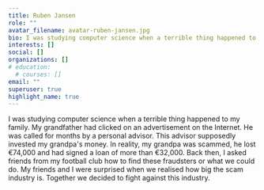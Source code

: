 ```yaml
---
title: Ruben Jansen
role: ""
avatar_filename: avatar-ruben-jansen.jpg
bio: I was studying computer science when a terrible thing happened to my family. My grandfather had clicked on an advertisement on the Internet. He was called for months by a personal advisor. This advisor supposedly invested my grandpa's money. In reality, my grandpa was scammed, he lost €74,000 and had signed a loan of more than €32,000. Back then, I asked friends from my football club how to find these fraudsters or what we could do. My friends and I were surprised when we realised how big the scam industry is. Together we decided to fight against this industry.
interests: []
social: []
organizations: []
# education:
  # courses: []
email: ""
superuser: true
highlight_name: true
---
```

<!--StartFragment-->

I was studying computer science when a terrible thing happened to my family. My grandfather had clicked on an advertisement on the Internet. He was called for months by a personal advisor. This advisor supposedly invested my grandpa's money. In reality, my grandpa was scammed, he lost €74,000 and had signed a loan of more than €32,000. Back then, I asked friends from my football club how to find these fraudsters or what we could do. My friends and I were surprised when we realised how big the scam industry is. Together we decided to fight against this industry.

<!--EndFragment-->